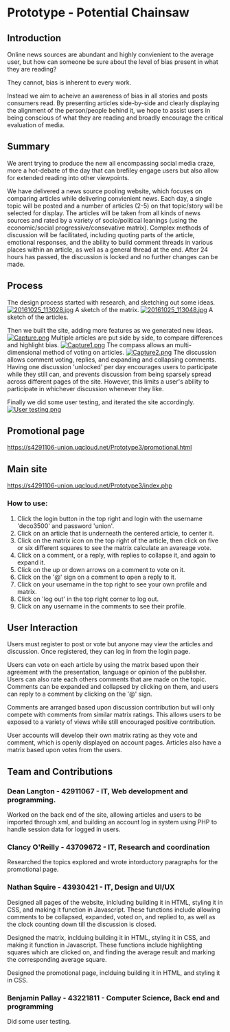 # Prototype - Potential Chainsaw

## Introduction
Online news sources are abundant and highly convienient to the average user, but how can someone be sure about the level of bias present in what they are reading?

They cannot, bias is inherent to every work.

Instead we aim to acheive an awareness of bias in all stories and posts consumers read. By presenting articles side-by-side and clearly displaying the alignment of the person/people behind it, we hope to assist users in being conscious of what they are reading and broadly encourage the critical evaluation of media.

## Summary
We arent trying to produce the new all encompassing social media craze, more a hot-debate of the day that can brefiley engage users but also allow for extended reading into other viewpoints.

We have delivered a news source pooling website, which focuses on comparing articles while delivering convienient news. Each day, a single topic will be posted and a number of articles (2-5) on that topic/story will be selected for display. The articles will be taken from all kinds of news sources and rated by a variety of socio/political leanings (using the economic/social progressive/consevative matrix). Complex methods of discussion will be facilitated, including quoting parts of the article, emotional responses, and the ability to build comment threads in various places within an article, as well as a general thread at the end. After 24 hours has passed, the discussion is locked and no further changes can be made.

## Process

The design process started with research, and sketching out some ideas.
[![20161025_113028.jpg](https://s20.postimg.org/oxh746bdp/20161025_113028.jpg)](https://postimg.org/image/6uo4cyfix/)
A sketch of the matrix.
[![20161025_113048.jpg](https://s20.postimg.org/nwgyf1ue5/20161025_113048.jpg)](https://postimg.org/image/mu6rwibkp/)
A sketch of the articles.

Then we built the site, adding more features as we generated new ideas.
[![Capture.png](https://s20.postimg.org/ogvzhqnml/Capture.png)](https://postimg.org/image/dhas64x7d/)
Multiple articles are put side by side, to compare differences and highlight bias. 
[![Capture1.png](https://s20.postimg.org/6s48q4bvh/Capture1.png)](https://postimg.org/image/ys8caefbt/)
The compass allows an multi-dimensional method of voting on articles. 
[![Capture2.png](https://s20.postimg.org/dwm1z5j4t/Capture2.png)](https://postimg.org/image/v9wce0eft/)
The discussion allows comment voting, replies, and expanding and collapsing comments.
Having one discussion 'unlocked' per day encourages users to participate while they still can, and prevents discussion from being sparsely spread across different pages of the site. However, this limits a user's ability to participate in whichever discussion whenever they like.

Finally we did some user testing, and iterated the site accordingly.
[![User testing.png](http://s20.postimg.org/jd9rqniu5/User_testing.png)](http://postimg.org/image/fgwfunxuh/)

## Promotional page

https://s4291106-union.uqcloud.net/Prototype3/promotional.html

## Main site

https://s4291106-union.uqcloud.net/Prototype3/index.php

### How to use:
 1. Click the login button in the top right and login with the username 'deco3500' and password 'union'.
 2. Click on an article that is underneath the centered article, to center it.
 3. Click on the matrix icon on the top right of the article, then click on five or six different squares to see the matrix calculate an avareage vote.
 4. Click on a comment, or a reply, with replies to collapse it, and again to expand it.
 5. Click on the up or down arrows on a comment to vote on it.
 6. Click on the '@' sign on a comment to open a reply to it.
 7. Click on your username in the top right to see your own profile and matrix.
 8. Click on 'log out' in the top right corner to log out.
 9. Click on any username in the comments to see their profile.

## User Interaction
Users must register to post or vote but anyone may view the articles and discussion. Once registered, they can log in from the login page.

Users can vote on each article by using the matrix based upon their agreement with the presentation, language or opinion of the publisher. Users can also rate each others comments that are made on the topic. Comments can be expanded and collapsed by clicking on them, and users can reply to a comment by clicking on the '@' sign.

Comments are arranged based upon discussion contribution but will only compete with comments from similar matrix ratings. This allows users to be exposed to a variety of views while still encouraged positive contribution.

User accounts will develop their own matrix rating as they vote and comment, which is openly displayed on account pages.
Articles also have a matrix based upon votes from the users.

## Team and Contributions

### Dean Langton - 42911067 - IT, Web development and programming.

Worked on the back end of the site, allowing articles and users to be imported through xml, and building an account log in system using PHP to handle session data for logged in users.

### Clancy O'Reilly - 43709672 - IT, Research and coordination 

Researched the topics explored and wrote intorductory paragraphs for the promotional page.

### Nathan Squire - 43930421 - IT, Design and UI/UX

Designed all pages of the website, inlcluding building it in HTML, styling it in CSS, and making it function in Javascript. These functions include allowing comments to be collapsed, expanded, voted on, and replied to, as well as the clock counting down till the discussion is closed.

Designed the matrix, inclduing building it in HTML, styling it in CSS, and making it function in Javascript. These functions include highlighting squares which are clicked on, and finding the average result and marking the corresponding average square.

Designed the promotional page, inclduing building it in HTML, and styling it in CSS.

### Benjamin Pallay - 43221811 - Computer Science, Back end and programming

Did some user testing.




